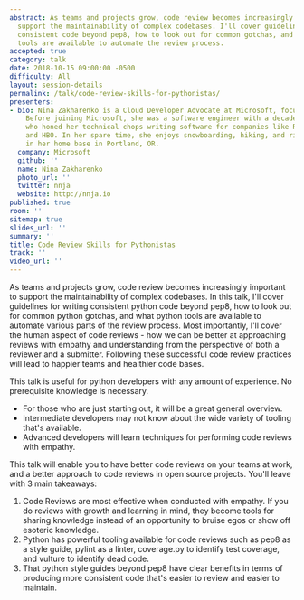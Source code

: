 ```yaml
---
abstract: As teams and projects grow, code review becomes increasingly important to
  support the maintainability of complex codebases. I'll cover guidelines for writing
  consistent code beyond pep8, how to look out for common gotchas, and what python
  tools are available to automate the review process.
accepted: true
category: talk
date: 2018-10-15 09:00:00 -0500
difficulty: All
layout: session-details
permalink: /talk/code-review-skills-for-pythonistas/
presenters:
- bio: Nina Zakharenko is a Cloud Developer Advocate at Microsoft, focusing on Python.
    Before joining Microsoft, she was a software engineer with a decade of experience
    who honed her technical chops writing software for companies like Reddit, meetup,
    and HBO. In her spare time, she enjoys snowboarding, hiking, and riding her bike
    in her home base in Portland, OR.
  company: Microsoft
  github: ''
  name: Nina Zakharenko
  photo_url: ''
  twitter: nnja
  website: http://nnja.io
published: true
room: ''
sitemap: true
slides_url: ''
summary: ''
title: Code Review Skills for Pythonistas
track: ''
video_url: ''
---
```


As teams and projects grow, code review becomes increasingly important to support the maintainability of complex codebases. In this talk, I'll cover guidelines for writing consistent python code beyond pep8, how to look out for common python gotchas, and what python tools are available to automate various parts of the review process. Most importantly, I'll cover the human aspect of code reviews - how we can be better at approaching reviews with empathy and understanding from the perspective of both a reviewer and a submitter. Following these successful code review practices will lead to happier teams and healthier code bases.

This talk is useful for python developers with any amount of experience. No prerequisite knowledge is necessary. 
- For those who are just starting out, it will be a great general overview.
- Intermediate developers may not know about the wide variety of tooling that's available.
- Advanced developers will learn techniques for performing code reviews with empathy.

This talk will enable you to have better code reviews on your teams at work, and a better approach to code reviews in open source projects. You'll leave with 3 main takeaways:

  1. Code Reviews are most effective when conducted with empathy. If you do reviews with growth and learning in mind, they become tools for sharing knowledge instead of an opportunity to bruise egos or show off esoteric knowledge.
  2. Python has powerful tooling available for code reviews such as pep8 as a style guide, pylint as a linter, coverage.py to identify test coverage, and vulture to identify dead code.
  3. That python style guides beyond pep8 have clear benefits in terms of producing more consistent code that's easier to review and easier to maintain.
